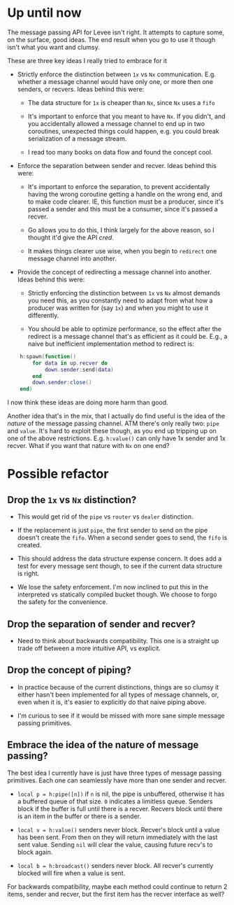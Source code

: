 
# Up until now

The message passing API for Levee isn't right. It attempts to capture some, on
the surface, good ideas. The end result when you go to use it though isn't what
you want and clumsy.

These are three key ideas I really tried to embrace for it

- Strictly enforce the distinction between `1x` vs `Nx` communication. E.g.
  whether a message channel would have only one, or more then one senders, or
  recvers. Ideas behind this were:

  - The data structure for `1x` is cheaper than `Nx`, since `Nx` uses a
    `fifo`

  - It's important to enforce that you meant to have `Nx`. If you didn't,
    and you accidentally allowed a message channel to end up in two coroutines,
    unexpected things could happen, e.g. you could break serialization of a
    message stream.

  - I read too many books on data flow and found the concept cool.

- Enforce the separation between sender and recver. Ideas behind this were:

  - It's important to enforce the separation, to prevent accidentally having
    the wrong coroutine getting a handle on the wrong end, and to make code
    clearer. IE, this function must be a producer, since it's passed a sender
    and this must be a consumer, since it's passed a recver.

  - Go allows you to do this, I think largely for the above reason, so I
    thought it'd give the API *cred*.

  - It makes things clearer use wise, when you begin to `redirect` one message
    channel into another.

- Provide the concept of redirecting a message channel into another. Ideas behind
  this were:

  - Strictly enforcing the distinction between `1x` vs `Nx` almost demands you
    need this, as you constantly need to adapt from what how a producer was
    written for (say `1x`) and when you might to use it differently.

  - You should be able to optimize performance, so the effect after the
    redirect is a message channel that's as efficient as it could be. E.g., a
    naive but inefficient implementation method to redirect is:

```lua
    h:spawn(function()
        for data in up.recver do
            down.sender:send(data)
        end
        down.sender:close()
    end)
```

I now think these ideas are doing more harm than good.

Another idea that's in the mix, that I actually do find useful is the idea of
the *nature* of the message passing channel. ATM there's only really two:
`pipe` and `value`. It's hard to exploit these though, as you end up tripping
up on one of the above restrictions. E.g. `h:value()` can only have 1x sender
and 1x recver. What if you want that nature with `Nx` on one end?

# Possible refactor

## Drop the `1x` vs `Nx` distinction?

- This would get rid of the `pipe` vs `router` vs `dealer` distinction.

- If the replacement is just `pipe`, the first sender to send on the pipe
  doesn't create the `fifo`. When a second sender goes to send, the `fifo` is
  created.

- This should address the data structure expense concern. It does add a test
  for every message sent though, to see if the current data structure is right.

- We lose the safety enforcement. I'm now inclined to put this in the
  interpreted vs statically compiled bucket though. We choose to forgo the
  safety for the convenience.

## Drop the separation of sender and recver?

- Need to think about backwards compatibility. This one is a straight up trade
  off between a more intuitive API, vs explicit.

## Drop the concept of piping?

- In practice because of the current distinctions, things are so clumsy it
  either hasn't been implemented for all types of message channels, or, even
  when it is, it's easier to explicitly do that naive piping above.

- I'm curious to see if it would be missed with more sane simple message
  passing primitives.

## Embrace the idea of the nature of message passing?

The best idea I currently have is just have three types of message passing
primitives. Each one can seamlessly have more than one sender and recver.

- `local p = h:pipe([n])` if `n` is nil, the pipe is unbuffered, otherwise it has a
  buffered queue of that size. `0` indicates a limitless queue. Senders block
  if the buffer is full until there is a recver. Recvers block until there is
  an item in the buffer or there is a sender.

- `local v = h:value()` senders never block. Recver's block until a value has been sent.
  From then on they will return immediately with the last sent value. Sending
  `nil` will clear the value, causing future recv's to block again.

- `local b = h:broadcast()` senders never block. All recver's currently blocked
  will fire when a value is sent.

For backwards compatibility, maybe each method could continue to return 2
items, sender and recver, but the first item has the recver interface as well?
